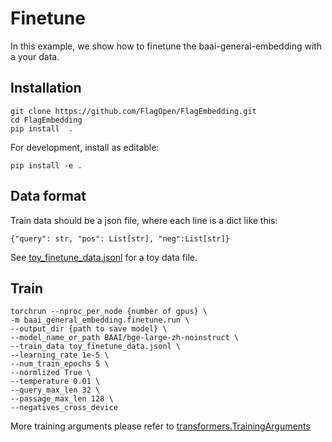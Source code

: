# Finetune
In this example, we show how to finetune the baai-general-embedding with a your data.

## Installation
```
git clone https://github.com/FlagOpen/FlagEmbedding.git
cd FlagEmbedding
pip install  .
```
For development, install as editable:
```
pip install -e .
```
 

## Data format
Train data should be a json file, where each line is a dict like this:

```
{"query": str, "pos": List[str], "neg":List[str]}
```
See [toy_finetune_data.jsonl]() for a toy data file.


## Train
```
torchrun --nproc_per_node {number of gpus} \
-m baai_general_embedding.finetune.run \
--output_dir {path to save model} \
--model_name_or_path BAAI/bge-large-zh-noinstruct \
--train_data toy_finetune_data.jsonl \
--learning_rate 1e-5 \
--num_train_epochs 5 \
--normlized True \
--temperature 0.01 \
--query_max_len 32 \
--passage_max_len 128 \
--negatives_cross_device
```

More training arguments please refer to [transformers.TrainingArguments](https://huggingface.co/docs/transformers/main_classes/trainer#transformers.TrainingArguments)





